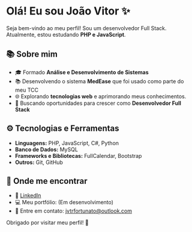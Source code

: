 # Olá! Eu sou João Vitor ✨

Seja bem-vindo ao meu perfil! Sou um desenvolvedor Full Stack. Atualmente, estou estudando **PHP e JavaScript**.

## 📚 Sobre mim
- 🎓 Formado **Análise e Desenvolvimento de Sistemas**
- 📚 Desenvolvendo o sistema **MedEase** que foi usado como parte do meu TCC
- 🌐 Explorando **tecnologias web** e aprimorando meus conhecimentos.
- 🚀 Buscando oportunidades para crescer como **Desenvolvedor Full Stack**

## ⚙️ Tecnologias e Ferramentas
- **Linguagens:** PHP, JavaScript, C#, Python
- **Banco de Dados:** MySQL
- **Frameworks e Bibliotecas:** FullCalendar, Bootstrap
- **Outros:** Git, GitHub

## 👥 Onde me encontrar
- 👤 [LinkedIn](https://www.linkedin.com/in/jvtrfortunato/)
- 💻 Meu portfólio: (Em desenvolvimento)
- 💌 Entre em contato: jvtrfortunato@outlook.com

Obrigado por visitar meu perfil! 🚀

